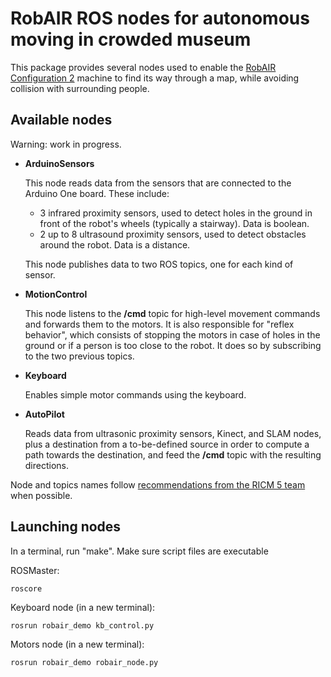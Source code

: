 RobAIR ROS nodes for autonomous moving in crowded museum
=======================================================

This package provides several nodes used to enable the [RobAIR Configuration 2](http://air.imag.fr/mediawiki/index.php/RobAIR_2013_Configuration_2) machine to find its way through a map, while avoiding collision with surrounding people.

Available nodes
---------------

Warning: work in progress.

*   **ArduinoSensors**
    
    This node reads data from the sensors that are connected to the Arduino One board. These include:
    * 3 infrared proximity sensors, used to detect holes in the ground in front of the robot's wheels (typically a stairway). Data is boolean.
    * 2 up to 8 ultrasound proximity sensors, used to detect obstacles around the robot. Data is a distance.    
    
    This node publishes data to two ROS topics, one for each kind of sensor.

*   **MotionControl**
    
    This node listens to the **/cmd** topic for high-level movement commands and forwards them to the motors. It is also responsible for "reflex behavior", which consists of stopping the motors in case of holes in the ground or if a person is too close to the robot. It does so by subscribing to the two previous topics.

*   **Keyboard**
    
    Enables simple motor commands using the keyboard.
    
*   **AutoPilot**
    
    Reads data from ultrasonic proximity sensors, Kinect, and SLAM nodes, plus a destination from a to-be-defined source in order to compute a path towards the destination, and feed the **/cmd** topic with the resulting directions.

Node and topics names follow [recommendations from the RICM 5 team](http://air.imag.fr/mediawiki/index.php/RobAIR2013-RICM5-Suivi#Architecture_ROS_d.C3.A9taill.C3.A9e) when possible.

Launching nodes
---------------

In a terminal, run "make".
Make sure script files are executable

ROSMaster:

    roscore

Keyboard node (in a new terminal):

    rosrun robair_demo kb_control.py

Motors node (in a new terminal):

    rosrun robair_demo robair_node.py

